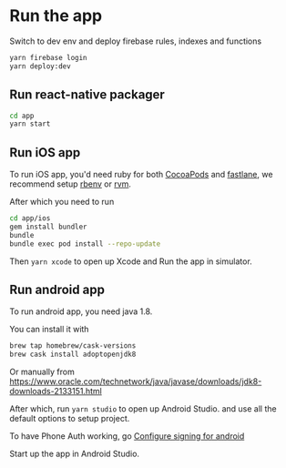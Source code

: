 # Run the app

Switch to dev env and deploy firebase rules, indexes and functions

```bash
yarn firebase login
yarn deploy:dev
```

## Run react-native packager

```bash
cd app
yarn start
```

## Run iOS app

To run iOS app, you'd need ruby for both [CocoaPods](https://cocoapods.org/) and [fastlane](https://fastlane.tools/),
we recommend setup [rbenv](https://github.com/rbenv/rbenv) or [rvm](https://rvm.io/).

After which you need to run

```bash
cd app/ios
gem install bundler
bundle
bundle exec pod install --repo-update
```

Then `yarn xcode` to open up Xcode and Run the app in simulator.

## Run android app

To run android app, you need java 1.8.

You can install it with

```bash
brew tap homebrew/cask-versions
brew cask install adoptopenjdk8
```

Or manually from https://www.oracle.com/technetwork/java/javase/downloads/jdk8-downloads-2133151.html

After which, run `yarn studio` to open up Android Studio. and use all the default options to setup project.

To have Phone Auth working, go [Configure signing for android](internal-distribution.md#android-signing)

Start up the app in Android Studio.
